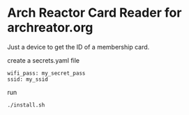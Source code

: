 # Arch Reactor Card Reader for archreator.org

Just a device to get the ID of a membership card.

create a secrets.yaml file
```
wifi_pass: my_secret_pass
ssid: my_ssid
```

run
```
./install.sh
```